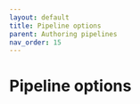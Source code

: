 ```yaml
---
layout: default
title: Pipeline options
parent: Authoring pipelines
nav_order: 15
---
```


# Pipeline options